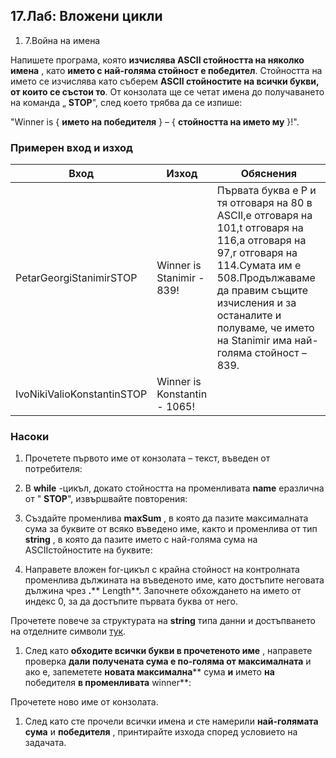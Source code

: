 ﻿## 17.Лаб: Вложени цикли

1. 7.Война на имена

Напишете програма, която **изчислява ASCII стойността на няколко имена** , като **името с най-голяма стойност е победител**. Стойността на името се изчислява като съберем **ASCII стойностите на всички букви, от които се състои то**. От конзолата ще се четат имена до получаването на команда „ **STOP**&quot;, след което трябва да се изпише:

&quot;Winner is { **името на победителя** } – { **стойността на името му** }!&quot;.

### Примерен вход и изход

| **Вход** | **Изход** | **Обяснения** |
| --- | --- | --- |
| PetarGeorgiStanimirSTOP | Winner is Stanimir - 839! | Първата буква е P и тя отговаря на 80 в ASCII,e отговаря на 101,t отговаря на 116,а отговаря на 97,r отговаря на 114.Сумата им е 508.Продължаваме да правим същите изчисления и за останалите и полуваме, че името на Stanimir има най-голяма стойност – 839. |
| IvoNikiValioKonstantinSTOP | Winner is Konstantin - 1065! |   |

### Насоки

1. Прочетете първото име от конзолата – текст, въведен от потребителя:

1. В **while** -цикъл, докато стойността на променливата **name** eразлична от &quot; **STOP**&quot;, извършвайте повторения:

1. Създайте променлива **maxSum** , в която да пазите максималната сума за буквите от всяко въведено име, както и променлива от тип **string** , в която да пазите името с най-голяма сума на ASCIIстойностите на буквите:

1. Направете вложен for-цикъл с крайна стойност на контролната променлива дължината на въведеното име, като достъпите неговата дължина чрез **.**** Length**. Започнете обхождането на името от индекс 0, за да достъпите първата буква от него.

Прочетете повече за структурата на **string** типа данни и достъпването на отделните символи [тук](https://docs.microsoft.com/en-us/dotnet/csharp/language-reference/keywords/string).

1. След като **обходите всички букви в прочетеното име** , направете проверка **дали получената сума е по-голяма от максималната** и ако е, запеметете **новата максимална**** сума **и** името ****на**** победителя **в променливата** winner**:

Прочетете ново име от конзолата.

1. След като сте прочели всички имена и сте намерили **най-голямата сума** и **победителя** , принтирайте изхода според условието на задачата.


